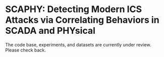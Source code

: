 # SCAPHY: Detecting Modern ICS Attacks via Correlating Behaviors in SCADA and PHYsical

The code base, experiments, and datasets are currently under review. Please check back. 
